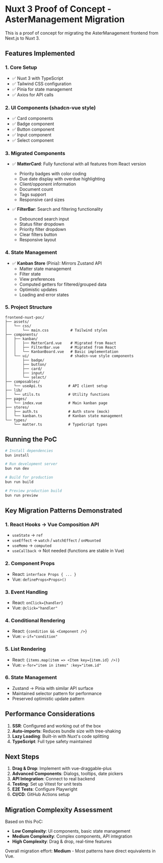 # Nuxt 3 Proof of Concept - AsterManagement Migration

This is a proof of concept for migrating the AsterManagement frontend from Next.js to Nuxt 3.

## Features Implemented

### 1. Core Setup
- ✅ Nuxt 3 with TypeScript
- ✅ Tailwind CSS configuration
- ✅ Pinia for state management
- ✅ Axios for API calls

### 2. UI Components (shadcn-vue style)
- ✅ Card components
- ✅ Badge component
- ✅ Button component
- ✅ Input component
- ✅ Select component

### 3. Migrated Components
- ✅ **MatterCard**: Fully functional with all features from React version
  - Priority badges with color coding
  - Due date display with overdue highlighting
  - Client/opponent information
  - Document count
  - Tags support
  - Responsive card sizes

- ✅ **FilterBar**: Search and filtering functionality
  - Debounced search input
  - Status filter dropdown
  - Priority filter dropdown
  - Clear filters button
  - Responsive layout

### 4. State Management
- ✅ **Kanban Store** (Pinia): Mirrors Zustand API
  - Matter state management
  - Filter state
  - View preferences
  - Computed getters for filtered/grouped data
  - Optimistic updates
  - Loading and error states

### 5. Project Structure
```
frontend-nuxt-poc/
├── assets/
│   └── css/
│       └── main.css          # Tailwind styles
├── components/
│   ├── kanban/
│   │   ├── MatterCard.vue    # Migrated from React
│   │   ├── FilterBar.vue     # Migrated from React
│   │   └── KanbanBoard.vue   # Basic implementation
│   └── ui/                   # shadcn-vue style components
│       ├── badge/
│       ├── button/
│       ├── card/
│       ├── input/
│       └── select/
├── composables/
│   └── useApi.ts            # API client setup
├── lib/
│   └── utils.ts             # Utility functions
├── pages/
│   └── index.vue            # Main kanban page
├── stores/
│   ├── auth.ts              # Auth store (mock)
│   └── kanban.ts            # Kanban state management
└── types/
    └── matter.ts            # TypeScript types

```

## Running the PoC

```bash
# Install dependencies
bun install

# Run development server
bun run dev

# Build for production
bun run build

# Preview production build
bun run preview
```

## Key Migration Patterns Demonstrated

### 1. React Hooks → Vue Composition API
- `useState` → `ref`
- `useEffect` → `watch` / `watchEffect` / `onMounted`
- `useMemo` → `computed`
- `useCallback` → Not needed (functions are stable in Vue)

### 2. Component Props
- React: `interface Props { ... }`
- Vue: `defineProps<Props>()`

### 3. Event Handling
- React: `onClick={handler}`
- Vue: `@click="handler"`

### 4. Conditional Rendering
- React: `{condition && <Component />}`
- Vue: `v-if="condition"`

### 5. List Rendering
- React: `{items.map(item => <Item key={item.id} />)}`
- Vue: `v-for="item in items" :key="item.id"`

### 6. State Management
- Zustand → Pinia with similar API surface
- Maintained selector pattern for performance
- Preserved optimistic update pattern

## Performance Considerations

1. **SSR**: Configured and working out of the box
2. **Auto-imports**: Reduces bundle size with tree-shaking
3. **Lazy Loading**: Built-in with Nuxt's code splitting
4. **TypeScript**: Full type safety maintained

## Next Steps

1. **Drag & Drop**: Implement with vue-draggable-plus
2. **Advanced Components**: Dialogs, tooltips, date pickers
3. **API Integration**: Connect to real backend
4. **Testing**: Set up Vitest for unit tests
5. **E2E Tests**: Configure Playwright
6. **CI/CD**: GitHub Actions setup

## Migration Complexity Assessment

Based on this PoC:

- **Low Complexity**: UI components, basic state management
- **Medium Complexity**: Complex components, API integration
- **High Complexity**: Drag & drop, real-time features

Overall migration effort: **Medium** - Most patterns have direct equivalents in Vue.